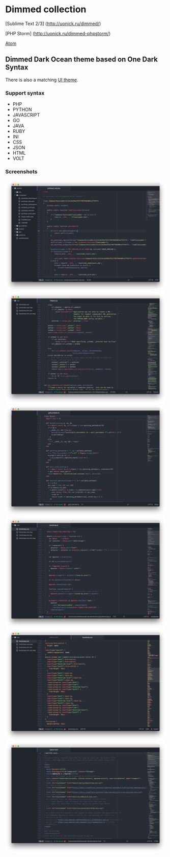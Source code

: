 # Dimmed collection

[Sublime Text 2/3] (http://uonick.ru/dimmed/)

[PHP Storm] (http://uonick.ru/dimmed-phpstorm/)

[Atom](http://uonick.ru/dimmed-dark-ocean-syntax/)


## Dimmed Dark Ocean theme based on One Dark Syntax
There is also a matching [UI theme](https://atom.io/themes/one-dark-ui).

### Support syntax
* PHP
* PYTHON
* JAVASCRIPT
* GO
* JAVA
* RUBY
* INI
* CSS
* JSON
* HTML
* VOLT


### Screenshots
![PHP](https://raw.githubusercontent.com/uonick/dimmed-dark-ocean-syntax/master/img/php.png)
![PYTHON](https://raw.githubusercontent.com/uonick/dimmed-dark-ocean-syntax/master/img/python.png)
![RUBY](https://raw.githubusercontent.com/uonick/dimmed-dark-ocean-syntax/master/img/ruby.png)
![JS](https://raw.githubusercontent.com/uonick/dimmed-dark-ocean-syntax/master/img/javascript.png)
![CSS](https://raw.githubusercontent.com/uonick/dimmed-dark-ocean-syntax/master/img/css.png)
![HTML](https://raw.githubusercontent.com/uonick/dimmed-dark-ocean-syntax/master/img/html.png)
